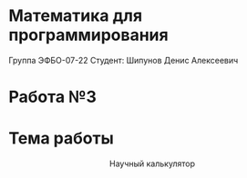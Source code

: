 # Математика для программирования
Группа ЭФБО-07-22
Студент: Шипунов Денис Алексеевич
# Работа №3
# Тема работы
<center>Научный калькулятор</center>
